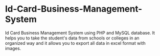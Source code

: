 # Id-Card-Business-Management-System
Id Card Business Management System using PHP and MySQL database. It helps you to take the student's data from schools or colleges in an organized way and it allows you to export all data in excel format with images. 
